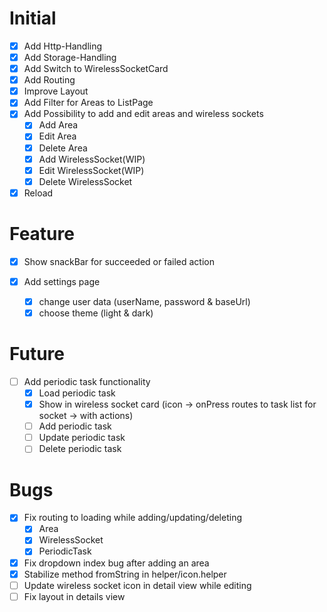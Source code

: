 # Initial

- [X] Add Http-Handling
- [X] Add Storage-Handling
- [X] Add Switch to WirelessSocketCard
- [X] Add Routing
- [X] Improve Layout
- [X] Add Filter for Areas to ListPage
- [X] Add Possibility to add and edit areas and wireless sockets
	- [X] Add Area
	- [X] Edit Area
	- [X] Delete Area
	- [X] Add WirelessSocket(WIP)
	- [X] Edit WirelessSocket(WIP)
	- [X] Delete WirelessSocket
- [X] Reload

# Feature

- [X] Show snackBar for succeeded or failed action 

- [X] Add settings page
    - [X] change user data (userName, password & baseUrl)
    - [X] choose theme (light & dark)

# Future

- [ ] Add periodic task functionality
    - [X] Load periodic task
    - [X] Show in wireless socket card (icon -> onPress routes to task list for socket -> with actions)
    - [ ] Add periodic task
    - [ ] Update periodic task
    - [ ] Delete periodic task

# Bugs

- [X] Fix routing to loading while adding/updating/deleting
    - [X] Area
    - [X] WirelessSocket
    - [X] PeriodicTask
- [X] Fix dropdown index bug after adding an area
- [X] Stabilize method fromString in helper/icon.helper
- [ ] Update wireless socket icon in detail view while editing
- [ ] Fix layout in details view
